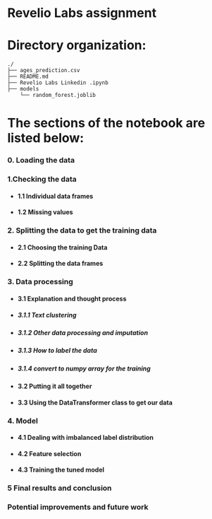 # Revelio Labs assignment
# Directory organization:

```
./
├── ages_prediction.csv
├── README.md
├── Revelio Labs Linkedin .ipynb
├── models
    └── random_forest.joblib
```

# The sections of the notebook are listed below: 

### 0. Loading the data

### 1.Checking the data
* #### 1.1 Individual data frames
* #### 1.2 Missing values

### 2. Splitting the data to get the training data
* #### 2.1 Choosing the training Data
* #### 2.2 Splitting the data frames

### 3. Data processing
* #### 3.1 Explanation and thought process
* ##### 3.1.1 Text clustering
* ##### 3.1.2 Other data processing and imputation
* ##### 3.1.3 How to label the data
* ##### 3.1.4 convert to numpy array for the training
* #### 3.2 Putting it all together
* #### 3.3 Using the DataTransformer class to get our data

### 4. Model
* #### 4.1 Dealing with imbalanced label distribution
* #### 4.2 Feature selection
* #### 4.3 Training the tuned model

### 5 Final results and conclusion

### Potential improvements and future work
